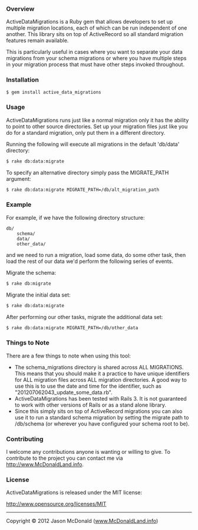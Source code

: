 ### Overview

ActiveDataMigrations is a Ruby gem that allows developers to set up multiple migration locations, each of which can be run independent of one another. This library sits on top of ActiveRecord so all standard migration features remain available.

This is particularly useful in cases where you want to separate your data migrations from your schema migrations or where you have multiple steps in your migration process that must have other steps invoked throughout.

### Installation

```sh
$ gem install active_data_migrations
```

### Usage

ActiveDataMigrations runs just like a normal migration only it has the ability to point to other source directories. Set up your migration files just like you do for a standard migration, only put them in a different directory.

Running the following will execute all migrations in the default 'db/data' directory:

```sh
$ rake db:data:migrate
```

To specify an alternative directory simply pass the MIGRATE_PATH argument:

```sh
$ rake db:data:migrate MIGRATE_PATH=/db/alt_migration_path
```

### Example

For example, if we have the following directory structure:

    db/
        schema/
        data/
        other_data/

and we need to run a migration, load some data, do some other task, then load the rest of our data we'd perform the following series of events.

Migrate the schema:

```sh
$ rake db:migrate
```

Migrate the initial data set:
```sh
$ rake db:data:migrate
```

After performing our other tasks, migrate the additional data set:
```sh
$ rake db:data:migrate MIGRATE_PATH=/db/other_data
```

### Things to Note

There are a few things to note when using this tool:

- The schema_migrations directory is shared across ALL MIGRATIONS. This means that you should make it a practice to have unique identifiers for ALL migration files across ALL migration directories. A good way to use this is to use the date and time for the identifier, such as "201207062043\_update\_some\_data.rb".
- ActiveDataMigrations has been tested with Rails 3. It is not guaranteed to work with other versions of Rails or as a stand alone library.
- Since this simply sits on top of ActiveRecord migrations you can also use it to run a standard schema migration by setting the migrate path to /db/schema (or wherever you have configured your schema root to be).

### Contributing

I welcome any contributions anyone is wanting or willing to give. To contribute to the project you can contact me via <http://www.McDonaldLand.info>.

### License

ActiveDataMigrations is released under the MIT license:

<http://www.opensource.org/licenses/MIT>

----

Copyright &copy; 2012 Jason McDonald (www.McDonaldLand.info)